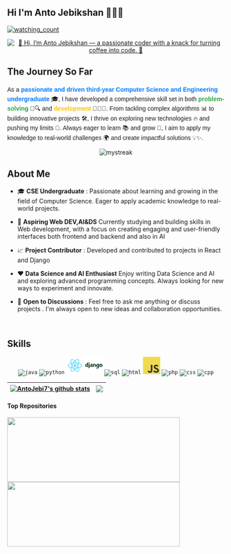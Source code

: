 ##  Hi I'm Anto Jebikshan 👋🙋‍♂️
<p>
  <a href="https://github.com/AntoJebi7">
    <img 
      src="https://komarev.com/ghpvc/?username=AntoJebi7&color=brightgreen" 
      alt="watching_count" 
      style="width: 150px; height: 30px;" 
    />
  </a>
</p>
<p align="center"><a href="https://github.com/AntoJebi7"><img height="250px" width="100%" alt="👋 Hi, I’m Anto Jebikshan — a passionate coder with a knack for turning coffee into code. 🚀" src="https://i.giphy.com/media/v1.Y2lkPTc5MGI3NjExMWVxd2M5OHo1YnZhdTMyejV5OHZmbWYwbWRkMHRsNzQxNGxxemJheSZlcD12MV9pbnRlcm5hbF9naWZfYnlfaWQmY3Q9Zw/qgQUggAC3Pfv687qPC/giphy.gif" /></a></p>




## The Journey So Far


<p style="font-family: Arial, sans-serif; line-height: 1.6;">
  As a <strong style="font-weight: bold; color: #007BFF;">passionate and driven third-year Computer Science and Engineering undergraduate</strong> 🎓, I have developed a comprehensive skill set in both <strong style="font-weight: bold; color: #28A745;">problem-solving</strong> 🧠🔍 and <strong style="font-weight: bold; color: #FFC107;">development</strong> 👨‍💻💡. From tackling complex algorithms 📊 to building innovative projects 🛠️, I thrive on exploring new technologies 🔥 and pushing my limits 🚀. Always eager to learn 📚 and grow 🌱, I aim to apply my knowledge to real-world challenges 🌍 and create impactful solutions 💡✨.
</p>


<p align="center">
  <img 
    src="https://github-readme-streak-stats.herokuapp.com/?user=AntoJebi7&theme=vue" 
    alt="mystreak"
    style="max-width: 100%; height: auto; border: none;"
  />
</p>


## About Me

- 🎓 **CSE Undergraduate** : 
  Passionate about learning and growing in the field of Computer Science. Eager to apply academic knowledge to real-world projects.

- 💼 **Aspiring Web DEV,AI&DS**
  Currently studying and building skills in Web development, with a focus on creating engaging and user-friendly interfaces both frontend and backend and also in AI

- 📈 **Project Contributor** : 
  Developed and contributed to projects in React and Django 

- ❤️ **Data Science and AI Enthusiast**
  Enjoy writing Data Science and AI and exploring advanced programming concepts. Always looking for new ways to experiment and innovate.

- 💬 **Open to Discussions** : 
  Feel free to ask me anything or discuss projects . I'm always open to new ideas and collaboration opportunities.
<br />

## Skills


<div align="center">
  <code><img height="40" alt="java" src="https://cdn.jsdelivr.net/gh/devicons/devicon@latest/icons/java/java-original-wordmark.svg"></code>
  <code><img height="40" alt="python" src="https://cdn.jsdelivr.net/gh/devicons/devicon@latest/icons/python/python-original-wordmark.svg"></code>
  <code><img height="40" alt="react" src="https://raw.githubusercontent.com/github/explore/80688e429a7d4ef2fca1e82350fe8e3517d3494d/topics/react/react.png"></code>
  <code><img height="40" alt="django" src="https://raw.githubusercontent.com/github/explore/96943574ba0c0340ba6ea1e6f768e9abe43e34e1/topics/django/django.png"></code>
  <code><img height="40" alt="sql" src="https://cdn.jsdelivr.net/gh/devicons/devicon@latest/icons/azuresqldatabase/azuresqldatabase-original.svg"></code>
  <code><img height="40" alt="html" src="https://cdn.jsdelivr.net/gh/devicons/devicon@latest/icons/html5/html5-original.svg"></code>
  <code><img height="40" alt="javascript" src="https://raw.githubusercontent.com/github/explore/80688e429a7d4ef2fca1e82350fe8e3517d3494d/topics/javascript/javascript.png"></code>
  <code><img height="40" alt="php" src="https://cdn.jsdelivr.net/gh/devicons/devicon@latest/icons/php/php-original.svg"></code>
  <code><img height="40" alt="css" src="https://cdn.jsdelivr.net/gh/devicons/devicon@latest/icons/css3/css3-original.svg"></code>
  <code><img height="40" alt="cpp" src="https://cdn.jsdelivr.net/gh/devicons/devicon@latest/icons/cplusplus/cplusplus-original.svg"></code>
</div>



| <a href="https://github.com/AntoJebi7/github-readme-stats"><img align="center" src="https://github-readme-stats.vercel.app/api?username=AntoJebi7&show_icons=true&include_all_commits=true&theme=buefy&hide_border=true" alt="AntoJebi7's github stats" /></a> | <a href="https://github.com/AntoJebi7/github-readme-stats"><img align="center" src="https://github-readme-stats.vercel.app/api/top-langs/?username=AntoJebi7&layout=compact&theme=buefy&hide_border=true" /></a> |
| ------------- | ------------- |

#### Top Repositories

<a href="https://github.com/AntoJebi7/Python-Speech-Recognition">
  <img align="center" width="400" height="150" src="https://github-readme-stats.vercel.app/api/pin/?username=AntoJebi7&repo=Python-Speech-Recognition&theme=vue" />
</a>
<a href="https://github.com/AntoJebi7/Django_Essentials_with_SQL_DB">
  <img align="center" width="400" height="150" src="https://github-readme-stats.vercel.app/api/pin/?username=AntoJebi7&repo=Django_Essentials_with_SQL_DB&theme=vue" />
</a>






<br />
<br />


